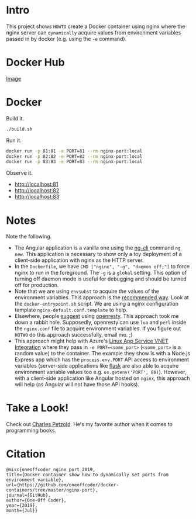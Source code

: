 # Intro

This project shows `HOWTO` create a Docker container using nginx where the nginx server can `dynamically` acquire values from environment variables passed in by docker (e.g. using the `-e` command).

# Docker Hub

[Image](https://hub.docker.com/r/oneoffcoder/nginx-port)

# Docker

Build it.

```bash
./build.sh
```

Run it.

```bash
docker run -p 81:81 -e PORT=81 --rm nginx-port:local
docker run -p 82:82 -e PORT=82 --rm nginx-port:local
docker run -p 83:83 -e PORT=83 --rm nginx-port:local
```

Observe it.

* [http://localhost:81](http://localhost:81)
* [http://localhost:82](http://localhost:82)
* [http://localhost:83](http://localhost:83)

# Notes

Note the following.
* The Angular application is a vanilla one using the [ng-cli](https://cli.angular.io/) command `ng new`. This application is necessary to show only a toy deployment of a client-side application with nginx as the HTTP server.
* In the `Dockerfile`, we have `CMD ["nginx", "-g", "daemon off;"]` to force nginx to run in the foreground. The `-g` is a `global` setting. This option of turning off daemon mode is useful for debugging and should be turned off for production.
* Note that we are using `envsubst` to acquire the values of the environment variables. This approach is the [recommended way](http://nginx.org/en/docs/ngx_core_module.html#env). Look at the `docker-entrypoint.sh` script. We are using a nginx configuration template `nginx-default.conf.template` to help.
* Elsewhere, people [suggest](https://serverfault.com/questions/577370/how-can-i-use-environment-variables-in-nginx-conf) using [openresty](https://openresty.org/en/). This approach took me down a rabbit hole. Supposedly, openresty can use `lua` and `perl` inside the `nginx.conf` file to acquire environment variables. If you figure out `HOTWO` do this approach successfully, email me. ;)
* This approach might help with Azure's [Linux App Service VNET Integration](https://github.com/Azure/app-service-linux-docs/blob/master/app_service_linux_vnet_integration.md) where they pass in `-e PORT=<some_port>` (`<some_port>` is a random value) to the container. The example they show is with a Node.js Express app which has the `process.env.PORT` API access to environment variables (server-side applications like [flask](http://flask.pocoo.org/) are also able to acquire environment variable values too e.g. `os.getenv('PORT', 80)`). However, with a client-side application like Angular hosted on `nginx`, this approach will help (as Angular will not have those API hooks).

# Take a Look!

Check out [Charles Petzold](https://en.wikipedia.org/wiki/Charles_Petzold). He's my favorite author when it comes to programming books.

# Citation

```
@misc{oneoffcoder_nginx_port_2019, 
title={Docker container show how to dynamically set ports from environment variable}, 
url={https://github.com/oneoffcoder/docker-containers/tree/master/nginx-port}, 
journal={GitHub},
author={One-Off Coder}, 
year={2019}, 
month={Jul}}
```
